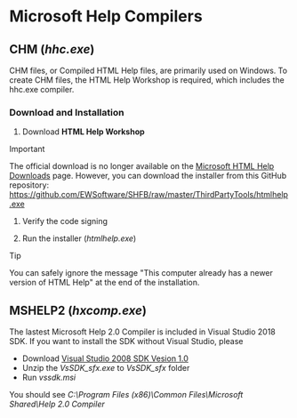# Microsoft Help Compilers

## CHM (*hhc.exe*)

CHM files, or Compiled HTML Help files, are primarily used on Windows. To create CHM files, the HTML Help Workshop is required, which includes the hhc.exe compiler.

### Download and Installation

1. Download **HTML Help Workshop**

> [!IMPORTANT]
> The official download is no longer available on the [Microsoft HTML Help Downloads](https://learn.microsoft.com/en-us/previous-versions/windows/desktop/htmlhelp/microsoft-html-help-downloads) page. However, you can download the installer from this GitHub repository:
> https://github.com/EWSoftware/SHFB/raw/master/ThirdPartyTools/htmlhelp.exe

1. Verify the code signing

2. Run the installer (*htmlhelp.exe*)

> [!TIP]
> You can safely ignore the message "This computer already has a newer version of HTML Help" at the end of the installation.

## MSHELP2 (*hxcomp.exe*)

The lastest Microsoft Help 2.0 Compiler is included in Visual Studio 2018 SDK. If you want to install the SDK without Visual Studio, please

- Download [Visual Studio 2008 SDK Vesion 1.0](https://www.microsoft.com/en-us/download/details.aspx?id=508)
- Unzip the *VsSDK_sfx.exe* to *VsSDK_sfx* folder
- Run *vssdk.msi*

You should see *C:\Program Files (x86)\Common Files\Microsoft Shared\Help 2.0 Compiler*
